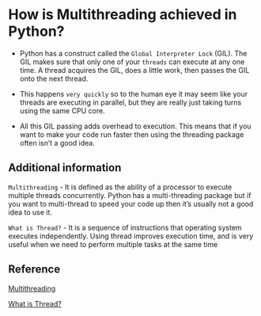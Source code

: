 # How is Multithreading achieved in Python?

* Python has a construct called the `Global Interpreter Lock` (GIL). The GIL makes sure that only one of your `threads` can execute at any one time. A thread acquires the GIL, does a little work, then passes the GIL onto the next thread.

* This happens `very quickly` so to the human eye it may seem like your threads are executing in parallel, but they are really just taking turns using the same CPU core.

* All this GIL passing adds overhead to execution. This means that if you want to make your code run faster then using the threading package often isn’t a good idea.

## Additional information

`Multithreading` - It is defined as the ability of a processor to execute multiple threads concurrently.
Python has a multi-threading package but if you want to multi-thread to speed your code up then it’s usually not a good idea to use it.

`What is Thread?` - It is a sequence of instructions that operating system executes independently. Using thread improves execution time, and is very useful when we need to perform multiple tasks at the same time

## Reference

[Multithreading](https://www.quora.com/How-is-multithreading-achieved-in-Python-Whenever-Python-exits-why-isn-t-all-the-memory-deallocated?share=1)

[What is Thread?](https://www.simplifiedpython.net/python-threading-example/)
